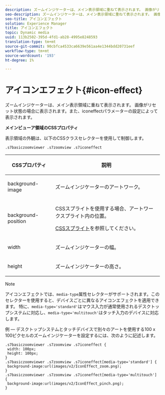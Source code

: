 ```yaml
---
description: ズームインジケーターは、メイン表示領域に重ねて表示されます。 画像がリセット状態の場合に表示されます。また、iconeffectパラメーターの設定によって表示されます。
seo-description: ズームインジケーターは、メイン表示領域に重ねて表示されます。 画像がリセット状態の場合に表示されます。また、iconeffectパラメーターの設定によって表示されます。
seo-title: アイコンエフェクト
solution: Experience Manager
title: アイコンエフェクト
topic: Dynamic media
uuid: 113b2502-395d-4fd1-ab28-4995e8248593
translation-type: tm+mt
source-git-commit: 90cbfca4533ca6639e561aa4e1344bdd20731eef
workflow-type: tm+mt
source-wordcount: '193'
ht-degree: 1%

---
```



# アイコンエフェクト{#icon-effect}

ズームインジケーターは、メイン表示領域に重ねて表示されます。 画像がリセット状態の場合に表示されます。また、iconeffectパラメーターの設定によって表示されます。

<!--<a id="section_061E550C1C1D4DB2BD663A898895B38C"></a>-->

**メインビューア領域のCSSプロパティ**

表示領域の外観は、以下のCSSクラスセレクターを使用して制御します。

```
.s7basiczoomviewer .s7zoomview .s7iconeffect
```

<table id="table_94EE3F5BBE4547C0B4943471CEE7EDE4"> 
 <thead> 
  <tr> 
   <th colname="col1" class="entry"> <p> CSSプロパティ </p> </th> 
   <th colname="col2" class="entry"> <p>説明 </p> </th> 
  </tr> 
 </thead>
 <tbody> 
  <tr> 
   <td colname="col1"> <p> <span class="codeph"> background-image  </span> </p> </td> 
   <td colname="col2"> <p> ズームインジケーターのアートワーク。 </p> </td> 
  </tr> 
  <tr> 
   <td colname="col1"> <p> <span class="codeph"> background-position  </span> </p> </td> 
   <td colname="col2"> <p> CSSスプライトを使用する場合、アートワークスプライト内の位置。 </p> <p><a href="../../../c-html5-s7-aem-asset-viewers/c-html5-20-basic-zoom-viewer-about/c-html5-20-basic-zoom-viewer-customizingviewer/c-html5-20-basic-zoom-viewer-customizingviewer.md#section-9b6d8d601cb441d08214dada7bb4eddc" format="dita" scope="local"> CSSスプライト</a>を参照してください。 </p> </td> 
  </tr> 
  <tr> 
   <td colname="col1"> <p> <span class="codeph"> width </span> </p> </td> 
   <td colname="col2"> <p>ズームインジケーターの幅。 </p> </td> 
  </tr> 
  <tr> 
   <td colname="col1"> <p> <span class="codeph"> height </span> </p> </td> 
   <td colname="col2"> <p>ズームインジケーターの高さ。 </p> </td> 
  </tr> 
 </tbody> 
</table>

>[!NOTE]
>
>アイコンエフェクトでは、`media-type`属性セレクターがサポートされます。このセレクターを使用すると、デバイスごとに異なるアイコンエフェクトを適用できます。 特に、`media-type='standard'`はマウス入力が通常使用されるデスクトップシステムに対応し、`media-type='multitouch'`はタッチ入力のデバイスに対応します。

例 — デスクトップシステムとタッチデバイスで別々のアートを使用する100 x 100ピクセルのズームインジケーターを設定するには、次のように記述します。

```
.s7basiczoomviewer .s7zoomview .s7iconeffect { 
 width: 100px; 
 height: 100px; 
} 
.s7basiczoomviewer .s7zoomview .s7iconeffect[media-type='standard'] { 
 background-image:url(images/v2/IconEffect_zoom.png); 
} 
.s7basiczoomviewer .s7zoomview .s7iconeffect[media-type='multitouch'] { 
 background-image:url(images/v2/IconEffect_pinch.png); 
}
```

